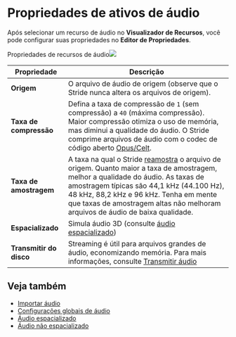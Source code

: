 # Propriedades de ativos de áudio

Após selecionar um recurso de áudio no **Visualizador de Recursos**, você pode configurar suas propriedades no **Editor de Propriedades**.

Propriedades de recursos de áudio![](media/audio-asset-properties.png)

| Propriedade | Descrição |
|----------|----------
| **Origem** | O arquivo de áudio de origem (observe que o Stride nunca altera os arquivos de origem). |
| **Taxa de compressão** | Defina a taxa de compressão de `1` (sem compressão) a `40` (máxima compressão). Maior compressão otimiza o uso de memória, mas diminui a qualidade do áudio. O Stride comprime arquivos de áudio com o codec de código aberto [Opus/Celt](https://en.wikipedia.org/wiki/CELT). |
| **Taxa de amostragem** | A taxa na qual o Stride [reamostra](https://en.wikipedia.org/wiki/Sampling_(signal_processing)#Sampling_rate) o arquivo de origem. Quanto maior a taxa de amostragem, melhor a qualidade do áudio. As taxas de amostragem típicas são 44,1 kHz (44.100 Hz), 48 kHz, 88,2 kHz e 96 kHz. Tenha em mente que taxas de amostragem altas não melhoram arquivos de áudio de baixa qualidade. |
| **Espacializado** | Simula áudio 3D (consulte [áudio espacializado](spatialized-audio.md)) |
| **Transmitir do disco** | Streaming é útil para arquivos grandes de áudio, economizando memória. Para mais informações, consulte [Transmitir áudio](stream-audio.md) |

## Veja também

* [Importar áudio](import-audio.md)
* [Configurações globais de áudio](global-audio-settings.md)
* [Áudio espacializado](spatialized-audio.md)
* [Áudio não espacializado](non-spatialized-audio.md)